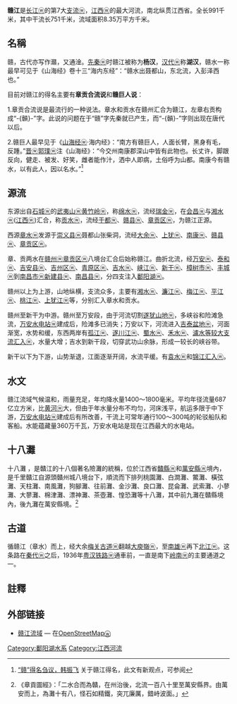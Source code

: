 **赣江**是[长江ⓦ](https://zh.wikipedia.org/wiki/长江 "wikilink")的第7大[支流ⓦ](https://zh.wikipedia.org/wiki/支流 "wikilink")，[江西ⓦ](https://zh.wikipedia.org/wiki/江西 "wikilink")的最大河流，南北纵贯江西省。全长991千米，其中干流长751千米，流域面积8.35万平方千米。

## 名稱

赣，古代亦写作灨，又通淦。[先秦ⓦ](https://zh.wikipedia.org/wiki/先秦 "wikilink")时赣江被称为**杨汉**，[汉代ⓦ](https://zh.wikipedia.org/wiki/汉代 "wikilink")称**湖汉**，赣水一称最早可见于《山海经》卷十三“海内东经”：“赣水出聂都山，东北流，入彭泽西也。”

目前对赣江的得名主要有**章贡合流说**和**赣巨人说**：

1.章贡合流说是最流行的一种说法。章水和贡水在赣州汇合为赣江，左章右贡构成“-{贑}-”字。此说的问题在于“赣”字先秦就已产生，而“-{贑}-”字则出现在唐代以后。

2.赣巨人最早见于《[山海经ⓦ](https://zh.wikipedia.org/wiki/山海经 "wikilink")·海内经》：“南方有赣巨人，人面长臂，黑身有毛，反踵。”[晋ⓦ](https://zh.wikipedia.org/wiki/晉朝 "wikilink")[郭璞ⓦ](https://zh.wikipedia.org/wiki/郭璞 "wikilink")注《山海经》：“今交州南康郡深山中皆有此物也。长丈许，脚跟反向，健走、被发、好笑，雌者能作汁，洒中人即病，土俗呼为山都。南康今有赣水，以有此人，因以名水。”[^1]

## 源流

东源出自[石城ⓦ](https://zh.wikipedia.org/wiki/石城 "wikilink")的[武夷山ⓦ](https://zh.wikipedia.org/wiki/武夷山 "wikilink")[黄竹岭ⓦ](https://zh.wikipedia.org/wiki/黄竹岭 "wikilink")，称[绵水ⓦ](https://zh.wikipedia.org/wiki/绵水 "wikilink")，流经[瑞金ⓦ](https://zh.wikipedia.org/wiki/瑞金 "wikilink")，在[会昌ⓦ](https://zh.wikipedia.org/wiki/会昌 "wikilink")与[湘水ⓦ](https://zh.wikipedia.org/wiki/湘水 "wikilink")([江西ⓦ](https://zh.wikipedia.org/wiki/江西 "wikilink"))汇合，称[贡水ⓦ](https://zh.wikipedia.org/wiki/贡水 "wikilink")，流经[于都ⓦ](https://zh.wikipedia.org/wiki/于都 "wikilink")、[赣县ⓦ](https://zh.wikipedia.org/wiki/赣县 "wikilink")、[章贡区ⓦ](https://zh.wikipedia.org/wiki/章贡区 "wikilink")，为赣江正源。

西源[章水ⓦ](https://zh.wikipedia.org/wiki/章水 "wikilink")发源于[崇义县ⓦ](https://zh.wikipedia.org/wiki/崇义县 "wikilink")聂都山张柴洞，流经[大余ⓦ](https://zh.wikipedia.org/wiki/大余 "wikilink")、[上犹ⓦ](https://zh.wikipedia.org/wiki/上犹 "wikilink")、[南康ⓦ](https://zh.wikipedia.org/wiki/南康 "wikilink")、[赣县ⓦ](https://zh.wikipedia.org/wiki/赣县 "wikilink")、[章贡区ⓦ](https://zh.wikipedia.org/wiki/章贡区 "wikilink")。

章、贡两水在[赣州ⓦ](https://zh.wikipedia.org/wiki/赣州 "wikilink")[章贡区ⓦ](https://zh.wikipedia.org/wiki/章贡区 "wikilink")八境台汇合后始称赣江。曲折北流，经[万安ⓦ](https://zh.wikipedia.org/wiki/万安 "wikilink")、[泰和ⓦ](https://zh.wikipedia.org/wiki/泰和 "wikilink")、[吉安县ⓦ](https://zh.wikipedia.org/wiki/吉安县 "wikilink")、[吉州区ⓦ](https://zh.wikipedia.org/wiki/吉州区 "wikilink")、[青原区ⓦ](https://zh.wikipedia.org/wiki/青原区 "wikilink")、[吉水ⓦ](https://zh.wikipedia.org/wiki/吉水 "wikilink")、[峡江ⓦ](https://zh.wikipedia.org/wiki/峡江 "wikilink")、[新干ⓦ](https://zh.wikipedia.org/wiki/新干 "wikilink")、[樟树市ⓦ](https://zh.wikipedia.org/wiki/樟树市 "wikilink")、[丰城ⓦ](https://zh.wikipedia.org/wiki/丰城 "wikilink")到[南昌市ⓦ](https://zh.wikipedia.org/wiki/南昌市 "wikilink")[新建县ⓦ](https://zh.wikipedia.org/wiki/新建县 "wikilink")、[南昌县ⓦ](https://zh.wikipedia.org/wiki/南昌县 "wikilink")，分四支注入[鄱阳湖ⓦ](https://zh.wikipedia.org/wiki/鄱阳湖 "wikilink")。

赣州以上为上游，山地纵横，支流众多，主要有[湘水ⓦ](https://zh.wikipedia.org/wiki/湘水 "wikilink")、[濂江ⓦ](https://zh.wikipedia.org/wiki/濂江 "wikilink")、[梅江ⓦ](https://zh.wikipedia.org/wiki/梅江_(赣江支流) "wikilink")、[平江ⓦ](https://zh.wikipedia.org/wiki/平江 "wikilink")、[桃江ⓦ](https://zh.wikipedia.org/wiki/桃江 "wikilink")、[上犹江ⓦ](https://zh.wikipedia.org/wiki/上犹江 "wikilink")等，分别汇入章水和贡水。

赣州至新干为中游。赣州至万安段，由于河流切割[遂犹山地ⓦ](https://zh.wikipedia.org/wiki/遂犹山地 "wikilink")，多峡谷和险滩急流，[万安水电站ⓦ](https://zh.wikipedia.org/wiki/万安水电站 "wikilink")建成后，险滩多已消失；万安以下，河流进入[吉泰盆地ⓦ](https://zh.wikipedia.org/wiki/吉泰盆地 "wikilink")，河面渐宽，水势和缓，东西两岸有[孤江ⓦ](https://zh.wikipedia.org/wiki/孤江 "wikilink")、[遂川江ⓦ](https://zh.wikipedia.org/wiki/遂川江 "wikilink")、[蜀水ⓦ](https://zh.wikipedia.org/wiki/蜀水 "wikilink")、[禾水ⓦ](https://zh.wikipedia.org/wiki/禾水 "wikilink")、[瀘水等较大支流汇入ⓦ](https://zh.wikipedia.org/wiki/瀘水_(禾水支流) "wikilink")，水量大增；吉水到新干段，切穿武功山余脉，形成一较长的峡谷带。

新干以下为下游，山势渐退，江面逐渐开阔，水流平缓。有[袁水ⓦ](https://zh.wikipedia.org/wiki/袁水 "wikilink")和[锦江汇入ⓦ](https://zh.wikipedia.org/wiki/锦江_(赣江支流) "wikilink")。

## 水文

赣江流域气候温和，雨量充足，年均降水量1400～1800毫米。平均年径流量687亿立方米，比[黄河ⓦ](https://zh.wikipedia.org/wiki/黄河 "wikilink")大，但由于年水量分布不均匀，河床浅平，航运多限于中下游，[万安水电站ⓦ](https://zh.wikipedia.org/wiki/万安水电站 "wikilink")建成后有所改善，干流上可常年通行100～300吨的轮驳船队和客船。水能蕴藏量360万千瓦，万安水电站是现在江西最大的水电站。

## 十八灘

十八灘
，是贛江的十八個著名險灘的統稱，位於江西省[贛縣ⓦ](https://zh.wikipedia.org/wiki/贛縣 "wikilink")和[萬安縣ⓦ](https://zh.wikipedia.org/wiki/萬安縣 "wikilink")境內，是千里贛江自源頭贛州城八境台下，順流而下排列桃園灘、白澗灘、鱉灘、橫弦灘、天柱灘、南風灘，狗腳灘、往前灘、金沙灘、良口灘、昆侖灘、武索灘、小蓼灘、大蓼灘、棉津灘、漂神灘、茶壺灘、惶恐灘等十八灘，其中前九灘在贛縣境內，後九灘在萬安縣境。[^2]

## 古道

循赣江（章水）而上，经大余[梅关古道ⓦ](https://zh.wikipedia.org/wiki/梅关古道 "wikilink")翻越[大庾嶺ⓦ](https://zh.wikipedia.org/wiki/大庾嶺 "wikilink")，至[南雄ⓦ](https://zh.wikipedia.org/wiki/南雄 "wikilink")再下[北江ⓦ](https://zh.wikipedia.org/wiki/北江 "wikilink")。这条路在[秦代ⓦ](https://zh.wikipedia.org/wiki/秦代 "wikilink")之后，1936年[粤汉铁路ⓦ](https://zh.wikipedia.org/wiki/粤汉铁路 "wikilink")通車前，一直是南下[岭南ⓦ](https://zh.wikipedia.org/wiki/岭南 "wikilink")的主要通道之一。

## 註釋

<div class="references-small">
<references />
</div>

## 外部链接

- [赣江流域](http://www.openstreetmap.org/browse/relation/396603) —
  在[OpenStreetMapⓦ](https://zh.wikipedia.org/wiki/OpenStreetMap "wikilink")

[Category:鄱阳湖水系](https://zh.wikipedia.org/wiki/Category:鄱阳湖水系 "wikilink")
[Category:江西河流](https://zh.wikipedia.org/wiki/Category:江西河流 "wikilink")

[^1]: [“赣”得名刍议，韩振飞](http://www.gzwhxx.gov.cn/ContentDir/60/800.html)
    关于赣江得名，此文有新观点，可参阅

[^2]: 《章貢圖經》：「二水合而為贛，在州治後，北流一百八十里至萬安縣界。由萬安而上，為灘十有八，怪石如精鐵，突兀廉厲，錯峙波面。」
